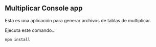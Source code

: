

## Multiplicar Console app

Esta es una aplicación para generar archivos de tablas de multiplicar.

Ejecuta este comando...

```
npm install
```